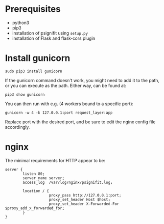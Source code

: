 # Prerequisites

- python3
- pip3
- installation of psignifit using `setup.py`
- installation of Flask and flask-cors plugin

# Install gunicorn

`sudo pip3 install gunicorn`

If the gunicorn command doesn't work, you might need to add it to the path, or you can execute as the path. Either way, can be found at:

`pip3 show gunicorn`

You can then run with e.g. (4 workers bound to a specific port):

`gunicorn -w 4 -b 127.0.0.1:port request_layer:app`

Replace port with the desired port, and be sure to edit the nginx config file accordingly.

# nginx

The minimal requirements for HTTP appear to be:

```
server {
		listen 80;
		server_name server;
		access_log  /var/log/nginx/psignifit.log;
		 
		location / {
					proxy_pass http://127.0.0.1:port;
					proxy_set_header Host $host;
					proxy_set_header X-Forwarded-For $proxy_add_x_forwarded_for;
		}
}
```
